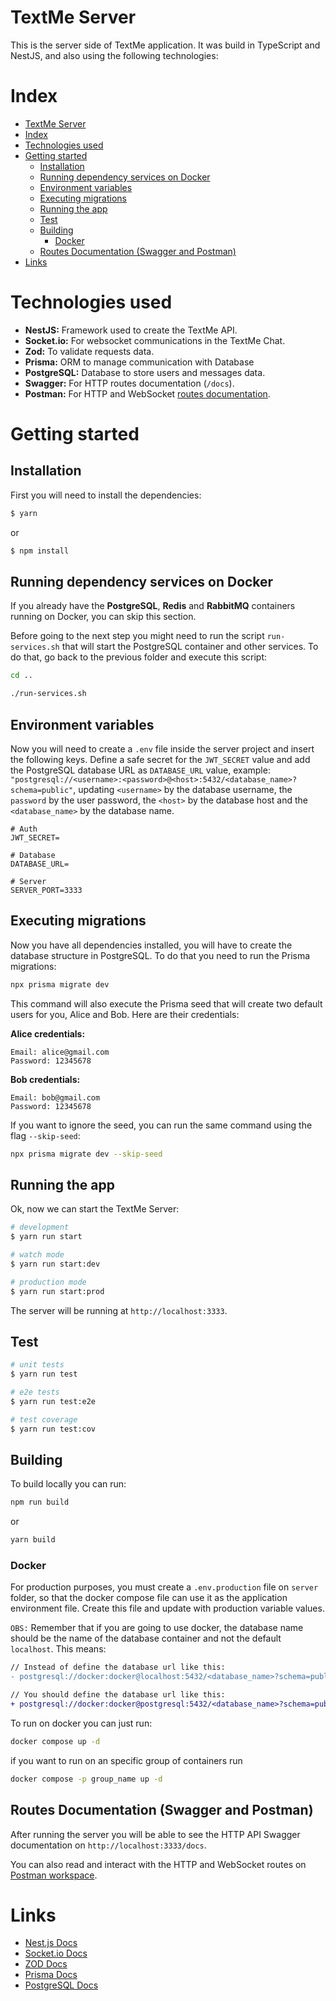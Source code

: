# TextMe Server

This is the server side of TextMe application. It was build in TypeScript and NestJS, and also using the following technologies:

# Index
- [TextMe Server](#textme-server)
- [Index](#index)
- [Technologies used](#technologies-used)
- [Getting started](#getting-started)
  - [Installation](#installation)
  - [Running dependency services on Docker](#running-dependency-services-on-docker)
  - [Environment variables](#environment-variables)
  - [Executing migrations](#executing-migrations)
  - [Running the app](#running-the-app)
  - [Test](#test)
  - [Building](#building)
    - [Docker](#docker)
  - [Routes Documentation (Swagger and Postman)](#routes-documentation-swagger-and-postman)
- [Links](#links)

# Technologies used

- **NestJS:** Framework used to create the TextMe API.
- **Socket.io:** For websocket communications in the TextMe Chat.
- **Zod:** To validate requests data.
- **Prisma:** ORM to manage communication with Database
- **PostgreSQL:** Database to store users and messages data.
- **Swagger:** For HTTP routes documentation (`/docs`).
- **Postman:** For HTTP and WebSocket [routes documentation](https://levysdev.postman.co/workspace/TextMe~f2fdf013-d5e6-4438-92a2-de2d81d93202/overview).

# Getting started

## Installation

First you will need to install the dependencies:

```bash
$ yarn
```
or 

```bash
$ npm install
```

## Running dependency services on Docker

If you already have the **PostgreSQL**, **Redis** and **RabbitMQ** containers running on Docker, you can skip this section.

Before going to the next step you might need to run the script `run-services.sh` that will start the PostgreSQL container and other services. To do that, go back to the previous folder and execute this script:

```bash
cd ..
```

```bash
./run-services.sh
```

## Environment variables

Now you will need to create a `.env` file inside the server project and insert the following keys. Define a safe secret for the `JWT_SECRET` value and add the PostgreSQL database URL as `DATABASE_URL` value, example: `"postgresql://<username>:<password>@<host>:5432/<database_name>?schema=public"`, updating `<username>` by the database username, the `password` by the user password, the `<host>` by the database host and the `<database_name>` by the database name.

```text
# Auth
JWT_SECRET=

# Database
DATABASE_URL=

# Server
SERVER_PORT=3333
```

## Executing migrations

Now you have all dependencies installed, you will have to create the database structure in PostgreSQL. To do that you need to run the Prisma migrations:

```bash
npx prisma migrate dev 
```

This command will also execute the Prisma seed that will create two default users for you, Alice and Bob. Here are their credentials:

**Alice credentials:**
```text
Email: alice@gmail.com
Password: 12345678
```

**Bob credentials:**
```text
Email: bob@gmail.com
Password: 12345678
```

If you want to ignore the seed, you can run the same command using the flag `--skip-seed`: 

```bash
npx prisma migrate dev --skip-seed
```

## Running the app

Ok, now we can start the TextMe Server:

```bash
# development
$ yarn run start

# watch mode
$ yarn run start:dev

# production mode
$ yarn run start:prod
```

The server will be running at `http://localhost:3333`.

## Test

```bash
# unit tests
$ yarn run test

# e2e tests
$ yarn run test:e2e

# test coverage
$ yarn run test:cov
```

## Building

To build locally you can run:

```bash
npm run build
```

or

```bash
yarn build
```

### Docker

For production purposes, you must create a `.env.production` file on `server` folder, so that the docker compose file can use it as the application environment file. Create this file and update with production variable values.

`OBS:` Remember that if you are going to use docker, the database name should be the name of the database container and not the default `localhost`. This means:

```diff
// Instead of define the database url like this:
- postgresql://docker:docker@localhost:5432/<database_name>?schema=public

// You should define the database url like this:
+ postgresql://docker:docker@postgresql:5432/<database_name>?schema=public
```

To run on docker you can just run:

```bash
docker compose up -d
```

if you want to run on an specific group of containers run

```bash
docker compose -p group_name up -d
```


## Routes Documentation (Swagger and Postman)

After running the server you will be able to see the HTTP API Swagger documentation on `http://localhost:3333/docs`.

You can also read and interact with the HTTP and WebSocket routes on [Postman workspace](https://levysdev.postman.co/workspace/TextMe~f2fdf013-d5e6-4438-92a2-de2d81d93202/overview).


# Links

- [Nest.js Docs](https://docs.nestjs.com/)
- [Socket.io Docs](https://socket.io/pt-br/docs/v4/)
- [ZOD Docs](https://zod.dev/)
- [Prisma Docs](https://www.prisma.io/docs/getting-started)
- [PostgreSQL Docs](https://www.postgresql.org/)
